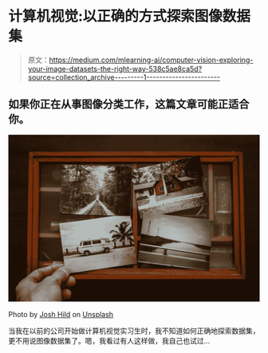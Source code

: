# 计算机视觉:以正确的方式探索图像数据集

> 原文：<https://medium.com/mlearning-ai/computer-vision-exploring-your-image-datasets-the-right-way-538c5ae8ca5d?source=collection_archive---------1----------------------->

## 如果你正在从事图像分类工作，这篇文章可能正适合你。

![](img/3f4f8ae10a46ada7ba3b7cf2fc5f7efe.png)

Photo by [Josh Hild](https://unsplash.com/@joshhild?utm_source=unsplash&utm_medium=referral&utm_content=creditCopyText) on [Unsplash](https://unsplash.com/s/photos/photo-albums?utm_source=unsplash&utm_medium=referral&utm_content=creditCopyText)

当我在以前的公司开始做计算机视觉实习生时，我不知道如何正确地探索数据集，更不用说图像数据集了。嗯，我看过有人这样做，我自己也试过…